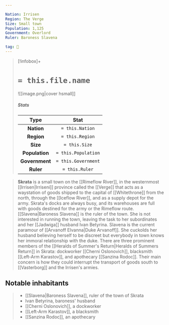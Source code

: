 ```yaml
---

Nation: Irrisen
Region: The Verge
Size: Small town
Population: 1,125
Government: Overlord
Ruler: Baroness Slavena

tag: 🌃
---
```


> [!infobox]+
> #  `= this.file.name`
> ![[image.png|cover hsmall]]
> ##### Stats
> Type | Stat |
> :---:|:---:|
> **Nation** | `= this.Nation` |
> **Region** | `= this.Region` |
> **Size** | `= this.Size` |
> **Population** | `= this.Population` |
> **Government** | `= this.Government` |
> **Ruler** | `= this.Ruler` |



> **Skrata** is a small town on the [[Rimeflow River]], in the westernmost [[Irrisen|Irriseni]] province called the [[Verge]] that acts as a waystation of goods shipped to the capital of [[Whitethrone]] from the north, through the [[Iceflow River]], and as a supply depot for the army. Skrata's docks are always busy, and its warehouses are full with goods destined for the army or the Rimeflow route.
> [[Slavena|Baroness Slavena]] is the ruler of the town. She is not interested in running the town, leaving the task to her subordinates and her [[Jadwiga]] husband Ivan Betyrina. Slavena is the current paramour of [[Arvanoff Elvanna|Duke Arvanoff]]. She cuckolds her husband believing herself to be discreet but everybody in town knows her immoral relationship with the duke.
> There are three prominent members of the [[Heralds of Summer's Return|Heralds of Summers Return]] in Skrata: dockworker [[Cherni Oslonovich]], blacksmith [[Left-Arm Karastov]], and apothecary [[Sanzina Rodoc]]. Their main concern is how they could interrupt the transport of goods south to [[Vasterborg]] and the Irrisen's armies.


## Notable inhabitants

> - [[Slavena|Baroness Slavena]], ruler of the town of Skrata
> - Ivan Betyrina, baroness' husband
> - [[Cherni Oslonovich]], a dockworker
> - [[Left-Arm Karastov]], a blacksmith
> - [[Sanzina Rodoc]], an apothecary







